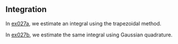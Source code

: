 ## Integration

In [ex027a](ex027a_trapezoidal_method), we estimate an integral using the trapezoidal method.

In [ex027b](ex027b_gaussian_quadrature), we estimate the same integral using Gaussian quadrature.

